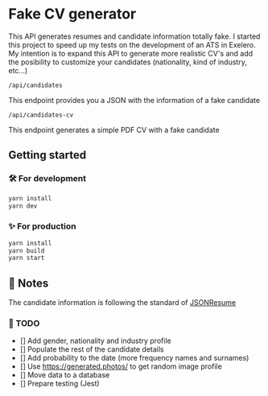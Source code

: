 # Fake CV generator

This API generates resumes and candidate information totally fake.
I started this project to speed up my tests on the development of an ATS in Exelero.
My intention is to expand this API to generate more realistic CV's and add the posibility to customize your candidates (nationality, kind of industry, etc...)

```
/api/candidates
```

This endpoint provides you a JSON with the information of a fake candidate

```
/api/candidates-cv
```

This endpoint generates a simple PDF CV with a fake candidate

## Getting started

### 🛠️ For development

```bash
yarn install
yarn dev
```

### ✨ For production

```bash
yarn install
yarn build
yarn start
```

## 📄 Notes

The candidate information is following the standard of [JSONResume](https://jsonresume.org/)

### 📖 TODO

- [] Add gender, nationality and industry profile
- [] Populate the rest of the candidate details
- [] Add probability to the date (more frequency names and surnames)
- [] Use https://generated.photos/ to get random image profile
- [] Move data to a database
- [] Prepare testing (Jest)
